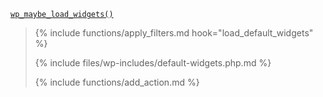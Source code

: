 <p><code><a href="https://developer.wordpress.org/reference/functions/wp_maybe_load_widgets/">wp_maybe_load_widgets()</a></code></p>

<blockquote>

{% include functions/apply_filters.md hook="load_default_widgets" %}

{% include files/wp-includes/default-widgets.php.md %}

{% include functions/add_action.md %}

</blockquote>
